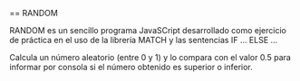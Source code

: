 == RANDOM

RANDOM es un sencillo programa JavaSCript desarrollado como ejercicio de práctica
en el uso de la librería MATCH y las sentencias IF ... ELSE ...

Calcula un número aleatorio (entre 0 y 1) y lo compara con el valor 0.5 para informar 
por consola si el número obtenido es superior o inferior.

